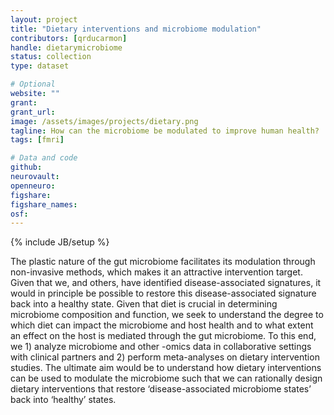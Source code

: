 ```yaml
---
layout: project
title: "Dietary interventions and microbiome modulation"
contributors: [qrducarmon]
handle: dietarymicrobiome
status: collection
type: dataset

# Optional
website: ""
grant:
grant_url:
image: /assets/images/projects/dietary.png
tagline: How can the microbiome be modulated to improve human health?
tags: [fmri]

# Data and code
github:
neurovault:
openneuro:
figshare:
figshare_names:
osf:
---
```

{% include JB/setup %}

The plastic nature of the gut microbiome facilitates its modulation through non-invasive methods, which makes it an attractive intervention target. Given that we, and others, have identified disease-associated signatures, it would in principle be possible to restore this disease-associated signature back into a healthy state. 
Given that diet is crucial in determining microbiome composition and function, we seek to understand the degree to which diet can impact the microbiome and host health and to what extent an effect on the host is mediated through the gut microbiome. To this end, we 1) analyze microbiome and other -omics data in collaborative settings with clinical partners and 2) perform meta-analyses on dietary intervention studies. The ultimate aim would be to understand how dietary interventions can be used to modulate the microbiome such that we can rationally design dietary interventions that restore ‘disease-associated microbiome states’ back into ‘healthy’ states.

